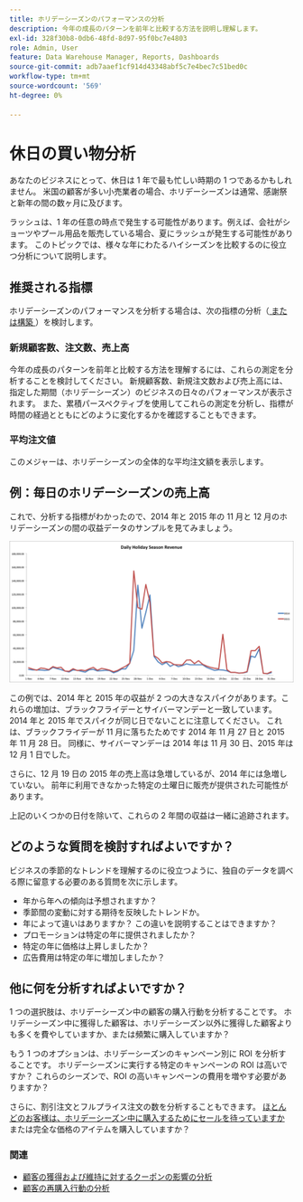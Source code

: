 ```yaml
---
title: ホリデーシーズンのパフォーマンスの分析
description: 今年の成長のパターンを前年と比較する方法を説明し理解します。
exl-id: 328f30b8-0db6-48fd-8d97-95f0bc7e4803
role: Admin, User
feature: Data Warehouse Manager, Reports, Dashboards
source-git-commit: adb7aaef1cf914d43348abf5c7e4bec7c51bed0c
workflow-type: tm+mt
source-wordcount: '569'
ht-degree: 0%

---
```


# 休日の買い物分析

あなたのビジネスにとって、休日は 1 年で最も忙しい時期の 1 つであるかもしれません。 米国の顧客が多い小売業者の場合、ホリデーシーズンは通常、感謝祭と新年の間の数ヶ月に及びます。

ラッシュは、1 年の任意の時点で発生する可能性があります。例えば、会社がショーツやプール用品を販売している場合、夏にラッシュが発生する可能性があります。 このトピックでは、様々な年にわたるハイシーズンを比較するのに役立つ分析について説明します。

## 推奨される指標

ホリデーシーズンのパフォーマンスを分析する場合は、次の指標の分析（[ または構築 ](../../data-user/reports/ess-manage-data-metrics.md)）を検討します。

### 新規顧客数、注文数、売上高

今年の成長のパターンを前年と比較する方法を理解するには、これらの測定を分析することを検討してください。 新規顧客数、新規注文数および売上高には、指定した期間（ホリデーシーズン）のビジネスの日々のパフォーマンスが表示されます。 また、累積パースペクティブを使用してこれらの測定を分析し、指標が時間の経過とともにどのように変化するかを確認することもできます。

### 平均注文値

このメジャーは、ホリデーシーズンの全体的な平均注文額を表示します。

## 例：毎日のホリデーシーズンの売上高

これで、分析する指標がわかったので、2014 年と 2015 年の 11 月と 12 月のホリデーシーズンの間の収益データのサンプルを見てみましょう。

![2014 年と 2015 年のホリデーシーズンの売上高 ](../../assets/Analyzing_holiday_season.png)

この例では、2014 年と 2015 年の収益が 2 つの大きなスパイクがあります。これらの増加は、ブラックフライデーとサイバーマンデーと一致しています。 2014 年と 2015 年でスパイクが同じ日でないことに注意してください。 これは、ブラックフライデーが 11 月に落ちたためです 2014 年 11 月 27 日と 2015 年 11 月 28 日。 同様に、サイバーマンデーは 2014 年は 11 月 30 日、2015 年は 12 月 1 日でした。

さらに、12 月 19 日の 2015 年の売上高は急増しているが、2014 年には急増していない。 前年に利用できなかった特定の土曜日に販売が提供された可能性があります。

上記のいくつかの日付を除いて、これらの 2 年間の収益は一緒に追跡されます。

## どのような質問を検討すればよいですか？

ビジネスの季節的なトレンドを理解するのに役立つように、独自のデータを調べる際に留意する必要のある質問を次に示します。

* 年から年への傾向は予想されますか？
* 季節間の変動に対する期待を反映したトレンドか。
* 年によって違いはありますか？ この違いを説明することはできますか？
* プロモーションは特定の年に提供されましたか？
* 特定の年に価格は上昇しましたか？
* 広告費用は特定の年に増加しましたか？

## 他に何を分析すればよいですか？

1 つの選択肢は、ホリデーシーズン中の顧客の購入行動を分析することです。 ホリデーシーズン中に獲得した顧客は、ホリデーシーズン以外に獲得した顧客よりも多くを費やしていますか、または頻繁に購入していますか？

もう 1 つのオプションは、ホリデーシーズンのキャンペーン別に ROI を分析することです。 ホリデーシーズンに実行する特定のキャンペーンの ROI は高いですか？ これらのシーズンで、ROI の高いキャンペーンの費用を増やす必要がありますか？

さらに、割引注文とフルプライス注文の数を分析することもできます。 [ ほとんどのお客様は、ホリデーシーズン中に購入するためにセールを待っていますか ](../analysis/coupon-usage.md) または完全な価格のアイテムを購入していますか？

### 関連

* [顧客の獲得および維持に対するクーポンの影響の分析](../analysis/coupon-impact.md)
* [顧客の再購入行動の分析](../analysis/repurchase-behavior.md)
